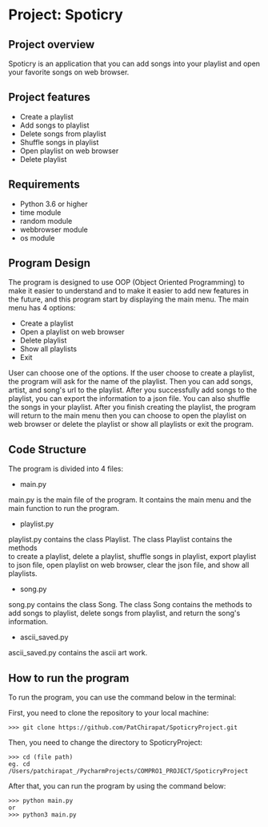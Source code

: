 # Project: Spoticry


## Project overview
Spoticry is an application that you can add songs into your playlist and open your 
favorite songs on web browser.


## Project features
- Create a playlist
- Add songs to playlist
- Delete songs from playlist
- Shuffle songs in playlist
- Open playlist on web browser
- Delete playlist


## Requirements
- Python 3.6 or higher
- time module
- random module
- webbrowser module
- os module


## Program Design
The program is designed to use OOP (Object Oriented Programming) to make it easier 
to understand and to make it easier to add new features in the future, and this program 
start by displaying the main menu. The main menu has 4 options:

- Create a playlist
- Open a playlist on web browser
- Delete playlist
- Show all playlists
- Exit

User can choose one of the options. If the user choose to create a playlist, 
the program will ask for the name of the playlist. Then you can add songs, artist, 
and song's url to the playlist. After you successfully add songs to the playlist,
you can export the information to a json file. You can also shuffle the songs in
your playlist. After you finish creating the playlist, the program will return 
to the main menu then you can choose to open the playlist on web browser or delete 
the playlist or show all playlists or exit the program.


## Code Structure
The program is divided into 4 files:

- main.py

main.py is the main file of the program. It contains the main menu and the main
function to run the program.

- playlist.py

playlist.py contains the class Playlist. The class Playlist contains the methods    
to create a playlist, delete a playlist, shuffle songs in playlist, export playlist
to json file, open playlist on web browser, clear the json file, and show all
playlists.

- song.py

song.py contains the class Song. The class Song contains the methods to add songs
to playlist, delete songs from playlist, and return the song's information.

- ascii_saved.py

ascii_saved.py contains the ascii art work.


## How to run the program
To run the program, you can use the command below in the terminal:


First, you need to clone the repository to your local machine:

```
>>> git clone https://github.com/PatChirapat/SpoticryProject.git
```

Then, you need to change the directory to SpoticryProject:

```
>>> cd (file path)
eg. cd /Users/patchirapat_/PycharmProjects/COMPRO1_PROJECT/SpoticryProject
```

After that, you can run the program by using the command below:

```
>>> python main.py 
or 
>>> python3 main.py
```
